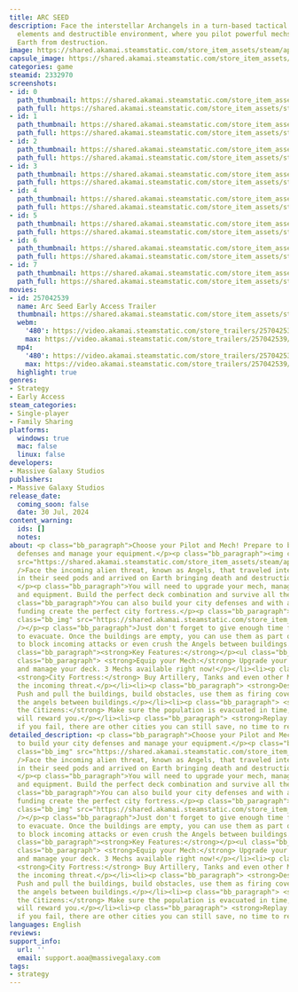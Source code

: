 ```yaml
---
title: ARC SEED
description: Face the interstellar Archangels in a turn-based tactical game with deckbuilding
  elements and destructible environment, where you pilot powerful mechs to save the
  Earth from destruction.
image: https://shared.akamai.steamstatic.com/store_item_assets/steam/apps/2332970/header.jpg?t=1732272947
capsule_image: https://shared.akamai.steamstatic.com/store_item_assets/steam/apps/2332970/capsule_231x87.jpg?t=1732272947
categories: game
steamid: 2332970
screenshots:
- id: 0
  path_thumbnail: https://shared.akamai.steamstatic.com/store_item_assets/steam/apps/2332970/ss_d68934709de73cc2a74a483f969faa2a9bd06341.600x338.jpg?t=1732272947
  path_full: https://shared.akamai.steamstatic.com/store_item_assets/steam/apps/2332970/ss_d68934709de73cc2a74a483f969faa2a9bd06341.1920x1080.jpg?t=1732272947
- id: 1
  path_thumbnail: https://shared.akamai.steamstatic.com/store_item_assets/steam/apps/2332970/ss_d2469fc657163a66b29e3272ddb95c80106b4eb7.600x338.jpg?t=1732272947
  path_full: https://shared.akamai.steamstatic.com/store_item_assets/steam/apps/2332970/ss_d2469fc657163a66b29e3272ddb95c80106b4eb7.1920x1080.jpg?t=1732272947
- id: 2
  path_thumbnail: https://shared.akamai.steamstatic.com/store_item_assets/steam/apps/2332970/ss_71eeee2c2fb8e66e57f37f1ea6082d48946bdc25.600x338.jpg?t=1732272947
  path_full: https://shared.akamai.steamstatic.com/store_item_assets/steam/apps/2332970/ss_71eeee2c2fb8e66e57f37f1ea6082d48946bdc25.1920x1080.jpg?t=1732272947
- id: 3
  path_thumbnail: https://shared.akamai.steamstatic.com/store_item_assets/steam/apps/2332970/ss_5c04734aaa89e494302f926e59108a71a84b9e42.600x338.jpg?t=1732272947
  path_full: https://shared.akamai.steamstatic.com/store_item_assets/steam/apps/2332970/ss_5c04734aaa89e494302f926e59108a71a84b9e42.1920x1080.jpg?t=1732272947
- id: 4
  path_thumbnail: https://shared.akamai.steamstatic.com/store_item_assets/steam/apps/2332970/ss_ada8e693665db521481e46f6786206e3a8053db8.600x338.jpg?t=1732272947
  path_full: https://shared.akamai.steamstatic.com/store_item_assets/steam/apps/2332970/ss_ada8e693665db521481e46f6786206e3a8053db8.1920x1080.jpg?t=1732272947
- id: 5
  path_thumbnail: https://shared.akamai.steamstatic.com/store_item_assets/steam/apps/2332970/ss_897b1ba6911221822193b8709edd49f7d0e0671e.600x338.jpg?t=1732272947
  path_full: https://shared.akamai.steamstatic.com/store_item_assets/steam/apps/2332970/ss_897b1ba6911221822193b8709edd49f7d0e0671e.1920x1080.jpg?t=1732272947
- id: 6
  path_thumbnail: https://shared.akamai.steamstatic.com/store_item_assets/steam/apps/2332970/ss_ab03bc72cc16e3dad0bff380e3f306e1acee651c.600x338.jpg?t=1732272947
  path_full: https://shared.akamai.steamstatic.com/store_item_assets/steam/apps/2332970/ss_ab03bc72cc16e3dad0bff380e3f306e1acee651c.1920x1080.jpg?t=1732272947
- id: 7
  path_thumbnail: https://shared.akamai.steamstatic.com/store_item_assets/steam/apps/2332970/ss_f8fa96fc3761cb62636699e60c4f74f06f87a6d7.600x338.jpg?t=1732272947
  path_full: https://shared.akamai.steamstatic.com/store_item_assets/steam/apps/2332970/ss_f8fa96fc3761cb62636699e60c4f74f06f87a6d7.1920x1080.jpg?t=1732272947
movies:
- id: 257042539
  name: Arc Seed Early Access Trailer
  thumbnail: https://shared.akamai.steamstatic.com/store_item_assets/steam/apps/257042539/movie.293x165.jpg?t=1722513702
  webm:
    '480': https://video.akamai.steamstatic.com/store_trailers/257042539/movie480_vp9.webm?t=1722513702
    max: https://video.akamai.steamstatic.com/store_trailers/257042539/movie_max_vp9.webm?t=1722513702
  mp4:
    '480': https://video.akamai.steamstatic.com/store_trailers/257042539/movie480.mp4?t=1722513702
    max: https://video.akamai.steamstatic.com/store_trailers/257042539/movie_max.mp4?t=1722513702
  highlight: true
genres:
- Strategy
- Early Access
steam_categories:
- Single-player
- Family Sharing
platforms:
  windows: true
  mac: false
  linux: false
developers:
- Massive Galaxy Studios
publishers:
- Massive Galaxy Studios
release_date:
  coming_soon: false
  date: 30 Jul, 2024
content_warning:
  ids: []
  notes:
about: <p class="bb_paragraph">Choose your Pilot and Mech! Prepare to build your city
  defenses and manage your equipment.</p><p class="bb_paragraph"><img class="bb_img"
  src="https://shared.akamai.steamstatic.com/store_item_assets/steam/apps/2332970/extras/Mech_Launch_small.gif?t=1732272947"
  />Face the incoming alien threat, known as Angels, that traveled interstellar space
  in their seed pods and arrived on Earth bringing death and destruction.</p><p class="bb_paragraph">
  </p><p class="bb_paragraph">You will need to upgrade your mech, manage your weapons
  and equipment. Build the perfect deck combination and survive all the incoming Archangels.</p><p
  class="bb_paragraph">You can also build your city defenses and with appropriate
  funding create the perfect city fortress.</p><p class="bb_paragraph"></p><p class="bb_paragraph"><img
  class="bb_img" src="https://shared.akamai.steamstatic.com/store_item_assets/steam/apps/2332970/extras/Mech_startup_small.gif?t=1732272947"
  /></p><p class="bb_paragraph">Just don't forget to give enough time for the population
  to evacuate. Once the buildings are empty, you can use them as part of the offensive,
  to block incoming attacks or even crush the Angels between buildings.</p><p class="bb_paragraph"></p><p
  class="bb_paragraph"><strong>Key Features:</strong></p><ul class="bb_ul"><li><p
  class="bb_paragraph"> <strong>Equip your Mech:</strong> Upgrade your systems, weapons
  and manage your deck. 3 Mechs available right now!</p></li><li><p class="bb_paragraph">
  <strong>City Fortress:</strong> Buy Artillery, Tanks and even other Mechs to face
  the incoming threat.</p></li><li><p class="bb_paragraph"> <strong>Destruction:</strong>
  Push and pull the buildings, build obstacles, use them as firing cover or even crush
  the angels between buildings.</p></li><li><p class="bb_paragraph"> <strong>Save
  the Citizens:</strong> Make sure the population is evacuated in time, the governments
  will reward you.</p></li><li><p class="bb_paragraph"> <strong>Replay:</strong> Even
  if you fail, there are other cities you can still save, no time to rest!</p></li></ul>
detailed_description: <p class="bb_paragraph">Choose your Pilot and Mech! Prepare
  to build your city defenses and manage your equipment.</p><p class="bb_paragraph"><img
  class="bb_img" src="https://shared.akamai.steamstatic.com/store_item_assets/steam/apps/2332970/extras/Mech_Launch_small.gif?t=1732272947"
  />Face the incoming alien threat, known as Angels, that traveled interstellar space
  in their seed pods and arrived on Earth bringing death and destruction.</p><p class="bb_paragraph">
  </p><p class="bb_paragraph">You will need to upgrade your mech, manage your weapons
  and equipment. Build the perfect deck combination and survive all the incoming Archangels.</p><p
  class="bb_paragraph">You can also build your city defenses and with appropriate
  funding create the perfect city fortress.</p><p class="bb_paragraph"></p><p class="bb_paragraph"><img
  class="bb_img" src="https://shared.akamai.steamstatic.com/store_item_assets/steam/apps/2332970/extras/Mech_startup_small.gif?t=1732272947"
  /></p><p class="bb_paragraph">Just don't forget to give enough time for the population
  to evacuate. Once the buildings are empty, you can use them as part of the offensive,
  to block incoming attacks or even crush the Angels between buildings.</p><p class="bb_paragraph"></p><p
  class="bb_paragraph"><strong>Key Features:</strong></p><ul class="bb_ul"><li><p
  class="bb_paragraph"> <strong>Equip your Mech:</strong> Upgrade your systems, weapons
  and manage your deck. 3 Mechs available right now!</p></li><li><p class="bb_paragraph">
  <strong>City Fortress:</strong> Buy Artillery, Tanks and even other Mechs to face
  the incoming threat.</p></li><li><p class="bb_paragraph"> <strong>Destruction:</strong>
  Push and pull the buildings, build obstacles, use them as firing cover or even crush
  the angels between buildings.</p></li><li><p class="bb_paragraph"> <strong>Save
  the Citizens:</strong> Make sure the population is evacuated in time, the governments
  will reward you.</p></li><li><p class="bb_paragraph"> <strong>Replay:</strong> Even
  if you fail, there are other cities you can still save, no time to rest!</p></li></ul>
languages: English
reviews:
support_info:
  url: ''
  email: support.aoa@massivegalaxy.com
tags:
- strategy
---
```

